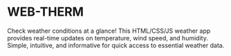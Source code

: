 # WEB-THERM
Check weather conditions at a glance! This HTML/CSS/JS weather app provides real-time updates on temperature, wind speed, and humidity. Simple, intuitive, and informative for quick access to essential weather data.
